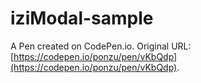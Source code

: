 # iziModal-sample

A Pen created on CodePen.io. Original URL: [https://codepen.io/ponzu/pen/vKbQdp](https://codepen.io/ponzu/pen/vKbQdp).

